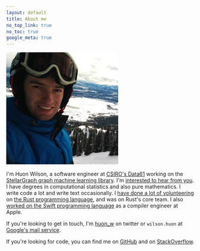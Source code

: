 ```yaml
---
layout: default
title: About me
no_top_link: true
no_toc: true
google_meta: true
---
```


![](/img/me-larger.jpg)

I'm Huon Wilson, a software engineer at [CSIRO's Data61][d61] working
on the [StellarGraph graph machine learning
library][stellar].  I'm
[interested to hear from you](/job). I have degrees in computational
statistics and also pure mathematics. I write code a lot and write
text occasionally. I [have done a lot of volunteering][rust-prs] on
[the Rust programming language](http://rust-lang.org/), and was on
Rust's core team. I also [worked on the Swift programming
language][swift-prs] as a compiler engineer at Apple.

[d61]: https://www.data61.csiro.au/
[stellar]: https://github.com/stellargraph/stellargraph
[rust-prs]: https://github.com/rust-lang/rust/pulls?q=is%3Apr+author%3Ahuonw
[swift-prs]: https://github.com/apple/swift/pulls?q=is%3Apr+author%3Ahuonw

If you're looking to get in touch, I'm [huon_w](http://twitter.com/huon_w) on
twitter or `wilson.huon` at [Google's mail service](http://gmail.com).

If you're looking for code, you can find me on
[GitHub](https://github.com/huonw) and on
[StackOverflow](http://stackoverflow.com/users/1256624/huon).
